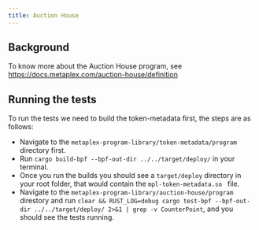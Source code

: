 ```yaml
---
title: Auction House
---
```


## Background

To know more about the Auction House program, see https://docs.metaplex.com/auction-house/definition

## Running the tests

To run the tests we need to build the token-metadata first, the steps are as follows:
- Navigate to the `metaplex-program-library/token-metadata/program` directory first.
- Run `cargo build-bpf --bpf-out-dir ../../target/deploy/` in your terminal.
- Once you run the builds you should see a `target/deploy` directory in your root folder, that would contain the `mpl-token-metadata.so ` file.
- Navigate to the `metaplex-program-library/auction-house/program` direstory and run 
```clear && RUST_LOG=debug cargo test-bpf --bpf-out-dir ../../target/deploy/ 2>&1 | grep -v CounterPoint```,
and you should see the tests running.

